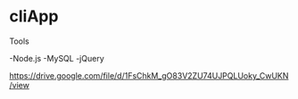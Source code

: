 # cliApp

Tools 

-Node.js 
-MySQL 
-jQuery 


https://drive.google.com/file/d/1FsChkM_gO83V2ZU74UJPQLUoky_CwUKN/view
